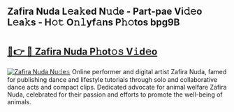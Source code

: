 ## Zafira Nuda L𝚎a𝚔ed N𝚞𝚍e - Part-pae Vi𝚍𝚎o L𝚎a𝚔s - H𝚘𝚝 O𝚗𝚕yf𝚊ns P𝚑𝚘tos bpg9B

# <h2><a href="http://kfc324.oniu.top/?m=Zafira+Nuda">🔗👉 🔴 Zafira Nuda P𝚑ot𝚘𝚜 V𝚒d𝚎o</a></h2>

[![Zafira Nuda Nu𝚍e𝚜](https://i.imgur.com/0qMVB7G.gif)](http://kfc324.oniu.top/?m=Zafira+Nuda)
Online performer and digital artist Zafira Nuda, famed for publishing dance and lifestyle tutorials through solo and collaborative dance acts and compact clips. Dedicated advocate for animal welfare Zafira Nuda, celebrated for their passion and efforts to promote the well-being of animals.  
